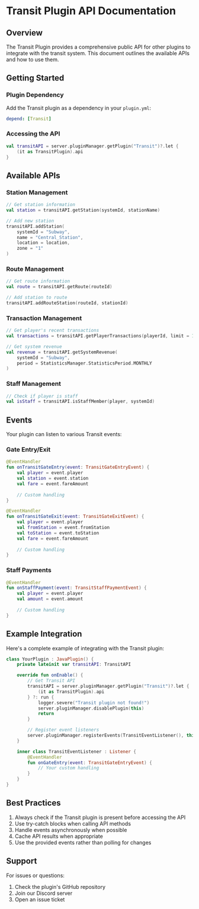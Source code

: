 # Transit Plugin API Documentation

## Overview
The Transit Plugin provides a comprehensive public API for other plugins to integrate with the transit system. This document outlines the available APIs and how to use them.

## Getting Started

### Plugin Dependency
Add the Transit plugin as a dependency in your `plugin.yml`:
```yaml
depend: [Transit]
```

### Accessing the API
```kotlin
val transitAPI = server.pluginManager.getPlugin("Transit")?.let { 
    (it as TransitPlugin).api 
}
```

## Available APIs

### Station Management
```kotlin
// Get station information
val station = transitAPI.getStation(systemId, stationName)

// Add new station
transitAPI.addStation(
    systemId = "Subway",
    name = "Central_Station",
    location = location,
    zone = "1"
)
```

### Route Management
```kotlin
// Get route information
val route = transitAPI.getRoute(routeId)

// Add station to route
transitAPI.addRouteStation(routeId, stationId)
```

### Transaction Management
```kotlin
// Get player's recent transactions
val transactions = transitAPI.getPlayerTransactions(playerId, limit = 10)

// Get system revenue
val revenue = transitAPI.getSystemRevenue(
    systemId = "Subway",
    period = StatisticsManager.StatisticsPeriod.MONTHLY
)
```

### Staff Management
```kotlin
// Check if player is staff
val isStaff = transitAPI.isStaffMember(player, systemId)
```

## Events
Your plugin can listen to various Transit events:

### Gate Entry/Exit
```kotlin
@EventHandler
fun onTransitGateEntry(event: TransitGateEntryEvent) {
    val player = event.player
    val station = event.station
    val fare = event.fareAmount
    
    // Custom handling
}

@EventHandler
fun onTransitGateExit(event: TransitGateExitEvent) {
    val player = event.player
    val fromStation = event.fromStation
    val toStation = event.toStation
    val fare = event.fareAmount
    
    // Custom handling
}
```

### Staff Payments
```kotlin
@EventHandler
fun onStaffPayment(event: TransitStaffPaymentEvent) {
    val player = event.player
    val amount = event.amount
    
    // Custom handling
}
```

## Example Integration

Here's a complete example of integrating with the Transit plugin:

```kotlin
class YourPlugin : JavaPlugin() {
    private lateinit var transitAPI: TransitAPI

    override fun onEnable() {
        // Get Transit API
        transitAPI = server.pluginManager.getPlugin("Transit")?.let { 
            (it as TransitPlugin).api 
        } ?: run {
            logger.severe("Transit plugin not found!")
            server.pluginManager.disablePlugin(this)
            return
        }

        // Register event listeners
        server.pluginManager.registerEvents(TransitEventListener(), this)
    }

    inner class TransitEventListener : Listener {
        @EventHandler
        fun onGateEntry(event: TransitGateEntryEvent) {
            // Your custom handling
        }
    }
}
```

## Best Practices

1. Always check if the Transit plugin is present before accessing the API
2. Use try-catch blocks when calling API methods
3. Handle events asynchronously when possible
4. Cache API results when appropriate
5. Use the provided events rather than polling for changes

## Support

For issues or questions:
1. Check the plugin's GitHub repository
2. Join our Discord server
3. Open an issue ticket
